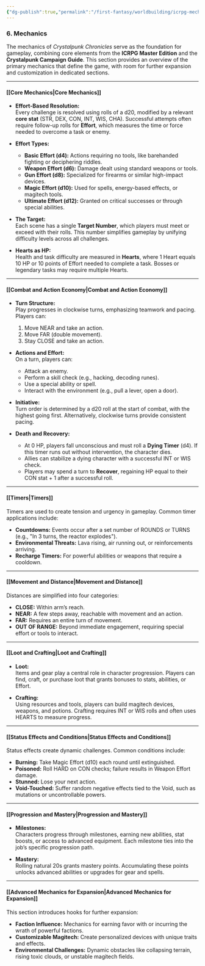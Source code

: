 ```yaml
---
{"dg-publish":true,"permalink":"/first-fantasy/worldbuilding/icrpg-mechanics/mechanics-overview/"}
---
```


### **6. Mechanics**

The mechanics of _Crystalpunk Chronicles_ serve as the foundation for gameplay, combining core elements from the **ICRPG Master Edition** and the **Crystalpunk Campaign Guide**. This section provides an overview of the primary mechanics that define the game, with room for further expansion and customization in dedicated sections.

---

#### **[[Core Mechanics\|Core Mechanics]]**

- **Effort-Based Resolution:**  
    Every challenge is resolved using rolls of a d20, modified by a relevant **core stat** (STR, DEX, CON, INT, WIS, CHA). Successful attempts often require follow-up rolls for **Effort**, which measures the time or force needed to overcome a task or enemy.
    
- **Effort Types:**
    
    - **Basic Effort (d4):** Actions requiring no tools, like barehanded fighting or deciphering riddles.
    - **Weapon Effort (d6):** Damage dealt using standard weapons or tools.
    - **Gun Effort (d8):** Specialized for firearms or similar high-impact devices.
    - **Magic Effort (d10):** Used for spells, energy-based effects, or magitech tools.
    - **Ultimate Effort (d12):** Granted on critical successes or through special abilities.
- **The Target:**  
    Each scene has a single **Target Number**, which players must meet or exceed with their rolls. This number simplifies gameplay by unifying difficulty levels across all challenges.
    
- **Hearts as HP:**  
    Health and task difficulty are measured in **Hearts**, where 1 Heart equals 10 HP or 10 points of Effort needed to complete a task. Bosses or legendary tasks may require multiple Hearts.
    

---

#### **[[Combat and Action Economy\|Combat and Action Economy]]**

- **Turn Structure:**  
    Play progresses in clockwise turns, emphasizing teamwork and pacing. Players can:
    
    1. Move NEAR and take an action.
    2. Move FAR (double movement).
    3. Stay CLOSE and take an action.
- **Actions and Effort:**  
    On a turn, players can:
    
    - Attack an enemy.
    - Perform a skill check (e.g., hacking, decoding runes).
    - Use a special ability or spell.
    - Interact with the environment (e.g., pull a lever, open a door).
- **Initiative:**  
    Turn order is determined by a d20 roll at the start of combat, with the highest going first. Alternatively, clockwise turns provide consistent pacing.
    
- **Death and Recovery:**
    
    - At 0 HP, players fall unconscious and must roll a **Dying Timer** (d4). If this timer runs out without intervention, the character dies.
    - Allies can stabilize a dying character with a successful INT or WIS check.
    - Players may spend a turn to **Recover**, regaining HP equal to their CON stat + 1 after a successful roll.

---

#### **[[Timers\|Timers]]**

Timers are used to create tension and urgency in gameplay. Common timer applications include:

- **Countdowns:** Events occur after a set number of ROUNDS or TURNS (e.g., "In 3 turns, the reactor explodes").
- **Environmental Threats:** Lava rising, air running out, or reinforcements arriving.
- **Recharge Timers:** For powerful abilities or weapons that require a cooldown.

---

#### **[[Movement and Distance\|Movement and Distance]]**

Distances are simplified into four categories:

- **CLOSE:** Within arm’s reach.
- **NEAR:** A few steps away, reachable with movement and an action.
- **FAR:** Requires an entire turn of movement.
- **OUT OF RANGE:** Beyond immediate engagement, requiring special effort or tools to interact.

---

#### **[[Loot and Crafting\|Loot and Crafting]]**

- **Loot:**  
    Items and gear play a central role in character progression. Players can find, craft, or purchase loot that grants bonuses to stats, abilities, or Effort.
    
- **Crafting:**  
    Using resources and tools, players can build magitech devices, weapons, and potions. Crafting requires INT or WIS rolls and often uses HEARTS to measure progress.
    

---

#### **[[Status Effects and Conditions\|Status Effects and Conditions]]**

Status effects create dynamic challenges. Common conditions include:

- **Burning:** Take Magic Effort (d10) each round until extinguished.
- **Poisoned:** Roll HARD on CON checks; failure results in Weapon Effort damage.
- **Stunned:** Lose your next action.
- **Void-Touched:** Suffer random negative effects tied to the Void, such as mutations or uncontrollable powers.

---

#### **[[Progression and Mastery\|Progression and Mastery]]**

- **Milestones:**  
    Characters progress through milestones, earning new abilities, stat boosts, or access to advanced equipment. Each milestone ties into the job’s specific progression path.
    
- **Mastery:**  
    Rolling natural 20s grants mastery points. Accumulating these points unlocks advanced abilities or upgrades for gear and spells.
    

---

#### **[[Advanced Mechanics for Expansion\|Advanced Mechanics for Expansion]]**

This section introduces hooks for further expansion:

- **Faction Influence:** Mechanics for earning favor with or incurring the wrath of powerful factions.
- **Customizable Magitech:** Create personalized devices with unique traits and effects.
- **Environmental Challenges:** Dynamic obstacles like collapsing terrain, rising toxic clouds, or unstable magitech fields.